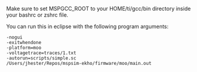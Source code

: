 Make sure to set MSPGCC_ROOT to your HOME/ti/gcc/bin directory inside your bashrc or zshrc file.

You can run this in eclipse with the following program arguments:

	-nogui 
	-exitwhendone 
	-platform=moo 
	-voltagetrace=traces/1.txt 
	-autorun=scripts/simple.sc 
	/Users/jhester/Repos/mspsim-ekho/firmware/moo/main.out
	

